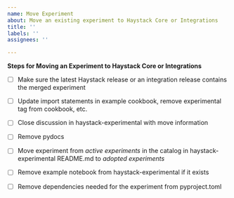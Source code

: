 ```yaml
---
name: Move Experiment
about: Move an existing experiment to Haystack Core or Integrations
title: ''
labels: ''
assignees: ''

---
```


**Steps for Moving an Experiment to Haystack Core or Integrations**
- [ ] Make sure the latest Haystack release or an integration release contains the merged experiment
- [ ] Update import statements in example cookbook, remove experimental tag from cookbook, etc.
- [ ] Close discussion in haystack-experimental with move information
- [ ] Remove pydocs
- [ ] Move experiment from _active experiments_ in the catalog in haystack-experimental README.md to _adopted experiments_
- [ ] Remove example notebook from haystack-experimental if it exists
- [ ] Remove dependencies needed for the experiment from pyproject.toml
      
